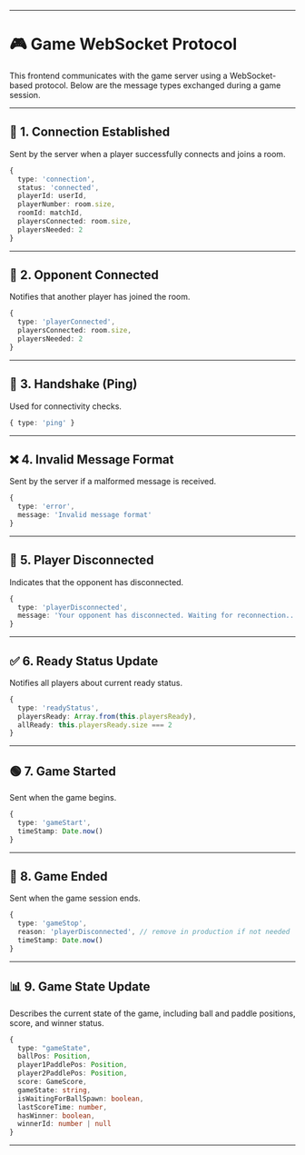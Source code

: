 

---

# 🎮 Game WebSocket Protocol

This frontend communicates with the game server using a WebSocket-based protocol. Below are the message types exchanged during a game session.

---

## 🔗 1. Connection Established

Sent by the server when a player successfully connects and joins a room.

```ts
{
  type: 'connection',
  status: 'connected',
  playerId: userId,
  playerNumber: room.size,
  roomId: matchId,
  playersConnected: room.size,
  playersNeeded: 2
}
```

---

## 👥 2. Opponent Connected

Notifies that another player has joined the room.

```ts
{
  type: 'playerConnected',
  playersConnected: room.size,
  playersNeeded: 2
}
```

---

## 🤝 3. Handshake (Ping)

Used for connectivity checks.

```ts
{ type: 'ping' }
```

---

## ❌ 4. Invalid Message Format

Sent by the server if a malformed message is received.

```ts
{
  type: 'error',
  message: 'Invalid message format'
}
```

---

## 🔌 5. Player Disconnected

Indicates that the opponent has disconnected.

```ts
{
  type: 'playerDisconnected',
  message: 'Your opponent has disconnected. Waiting for reconnection...'
}
```

---

## ✅ 6. Ready Status Update

Notifies all players about current ready status.

```ts
{
  type: 'readyStatus',
  playersReady: Array.from(this.playersReady),
  allReady: this.playersReady.size === 2
}
```

---

## 🟢 7. Game Started

Sent when the game begins.

```ts
{
  type: 'gameStart',
  timeStamp: Date.now()
}
```

---

## 🔴 8. Game Ended

Sent when the game session ends.

```ts
{
  type: 'gameStop',
  reason: 'playerDisconnected', // remove in production if not needed
  timeStamp: Date.now()
}
```

---

## 📊 9. Game State Update

Describes the current state of the game, including ball and paddle positions, score, and winner status.

```ts
{
  type: "gameState",
  ballPos: Position,
  player1PaddlePos: Position,
  player2PaddlePos: Position,
  score: GameScore,
  gameState: string,
  isWaitingForBallSpawn: boolean,
  lastScoreTime: number,
  hasWinner: boolean,
  winnerId: number | null
}
```

---

